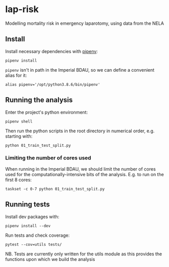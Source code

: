 # lap-risk

Modelling mortality risk in emergency laparotomy, using data from the NELA

## Install

Install necessary dependencies with [pipenv](https://pipenv-fork.readthedocs.io/en/latest/):

```console
pipenv install
```

`pipenv` isn't in path in the Imperial BDAU, so we can define a convenient alias for it:

```console
alias pipenv='/opt/python3.8.6/bin/pipenv'
```

## Running the analysis

Enter the project's python environment:

```console
pipenv shell
```

Then run the python scripts in the root directory in numerical order, e.g. starting with:

```console
python 01_train_test_split.py
```

### Limiting the number of cores used

When running in the Imperial BDAU, we should limit the number of cores used for the computationally-intensive bits of the analysis. E.g. to run on the first 8 cores:

```console
taskset -c 0-7 python 01_train_test_split.py
```

## Running tests
Install dev packages with:

```console
pipenv install --dev 
```

Run tests and check coverage:

```console
pytest --cov=utils tests/ 
```

NB. Tests are currently only written for the utils module as this provides the functions upon which we build the analysis